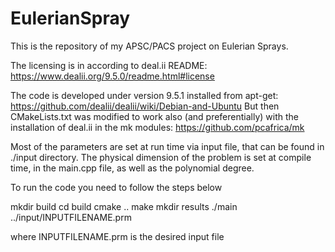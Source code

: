 # EulerianSpray
This is the repository of my APSC/PACS project on Eulerian Sprays.

The licensing is in according to deal.ii README:
https://www.dealii.org/9.5.0/readme.html#license

The code is developed under version 9.5.1 installed from apt-get:
https://github.com/dealii/dealii/wiki/Debian-and-Ubuntu
But then CMakeLists.txt was modified to work also (and preferentially) with the 
installation of deal.ii in the mk modules:
https://github.com/pcafrica/mk

Most of the parameters are set at run time via input file, that can be found in
./input directory. The physical dimension of the problem is set at compile time,
in the main.cpp file, as well as the polynomial degree.

To run the code you need to follow the steps below

mkdir build
cd build
cmake ..
make
mkdir results
./main ../input/INPUTFILENAME.prm

where INPUTFILENAME.prm is the desired input file